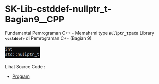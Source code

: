# SK-Lib-cstddef-nullptr_t-Bagian9__CPP
Fundamental Pemrograman C++ - Memahami type <code><b>nullptr_t</b></code>pada Library <code><b>&lt;cstddef></b></code> di Pemrograman C++ (Bagian 9)<br><br>
<img src="https://github.com/RizkyKhapidsyah/SK-Lib-cstddef-nullptr_t-Bagian9__CPP/blob/master/SK-Lib-cstddef-nullptr_t-Bagian9__CPP/result/001.PNG"><br><br>
Lihat Source Code : <br>
- <a href="https://github.com/RizkyKhapidsyah/SK-Lib-cstddef-nullptr_t-Bagian9__CPP/blob/master/SK-Lib-cstddef-nullptr_t-Bagian9__CPP/Source.cpp">Program</a>
